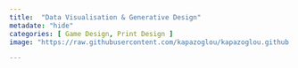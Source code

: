 ```yaml
---
title:  "Data Visualisation & Generative Design"
metadate: "hide"
categories: [ Game Design, Print Design ]
image: "https://raw.githubusercontent.com/kapazoglou/kapazoglou.github.io/refs/heads/master/assets/images/item/tsumego.jpg"

---
```





